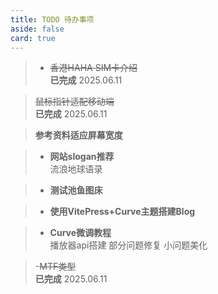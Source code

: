 ```yaml
---
title: TODO 待办事项
aside: false
card: true
---
```


> - ~~香港HAHA SIM卡介绍~~<br>
**已完成** 2025.06.11

> ~~鼠标指针适配移动端~~<br>
**已完成** 2025.06.11

> **参考资料适应屏幕宽度**<br>

> - **网站slogan推荐** <br>
流浪地球语录

> - **测试池鱼图床**<br>

> - **使用VitePress+Curve主题搭建Blog**<br>

> - **Curve微调教程**<br>
播放器api搭建 部分问题修复 小问题美化

> -~~MTF类型~~<br>
**已完成** 2025.06.11